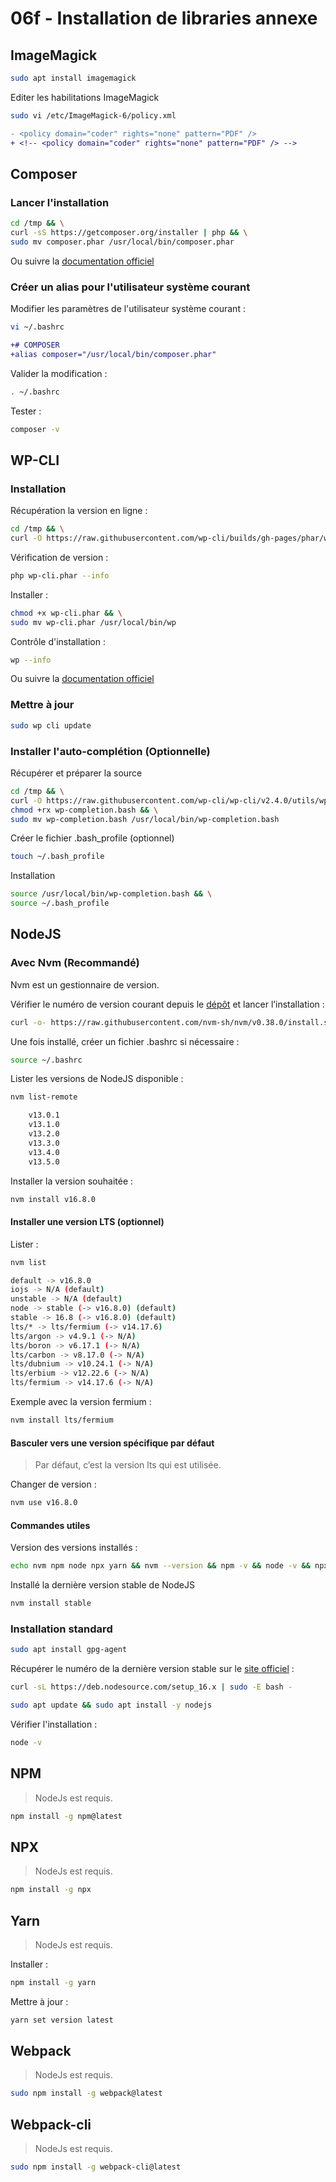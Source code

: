 # 06f - Installation de libraries annexe

## ImageMagick

```bash
sudo apt install imagemagick
```

Editer les habilitations ImageMagick

```bash
sudo vi /etc/ImageMagick-6/policy.xml
```

```diff
- <policy domain="coder" rights="none" pattern="PDF" />
+ <!-- <policy domain="coder" rights="none" pattern="PDF" /> -->
```

## Composer

### Lancer l'installation

```bash
cd /tmp && \
curl -sS https://getcomposer.org/installer | php && \
sudo mv composer.phar /usr/local/bin/composer.phar
```

Ou suivre la [documentation officiel](https://getcomposer.org/download/)

### Créer un alias pour l'utilisateur système courant

Modifier les paramètres de l'utilisateur système courant :

```bash
vi ~/.bashrc
```

```diff
+# COMPOSER
+alias composer="/usr/local/bin/composer.phar"
```

Valider la modification :

```bash
. ~/.bashrc
```

Tester :

```bash
composer -v
```

## WP-CLI

### Installation

Récupération la version en ligne :

```bash
cd /tmp && \
curl -O https://raw.githubusercontent.com/wp-cli/builds/gh-pages/phar/wp-cli.phar
```

Vérification de version :

```bash
php wp-cli.phar --info
```

Installer :

```bash
chmod +x wp-cli.phar && \
sudo mv wp-cli.phar /usr/local/bin/wp
```

Contrôle d'installation :

```bash
wp --info
```

Ou suivre la [documentation officiel](https://wp-cli.org/#installing)

### Mettre à jour

```bash
sudo wp cli update
```

### Installer l'auto-complétion (Optionnelle)

Récupérer et préparer la source

```bash
cd /tmp && \
curl -O https://raw.githubusercontent.com/wp-cli/wp-cli/v2.4.0/utils/wp-completion.bash && \
chmod +rx wp-completion.bash && \
sudo mv wp-completion.bash /usr/local/bin/wp-completion.bash
```

Créer le fichier .bash_profile (optionnel)

```bash
touch ~/.bash_profile
```

Installation

```bash
source /usr/local/bin/wp-completion.bash && \
source ~/.bash_profile
```

## NodeJS

### Avec Nvm (Recommandé)

Nvm est un gestionnaire de version.

Vérifier le numéro de version courant depuis le [dépôt](https://github.com/nvm-sh/nvm) et lancer l’installation :

```bash
curl -o- https://raw.githubusercontent.com/nvm-sh/nvm/v0.38.0/install.sh | bash
```

Une fois installé, créer un fichier .bashrc si nécessaire :

```bash
source ~/.bashrc
```

Lister les versions de NodeJS disponible :

```bash
nvm list-remote
```

```bash
    v13.0.1
    v13.1.0
    v13.2.0
    v13.3.0
    v13.4.0
    v13.5.0
```

Installer la version souhaitée :

```bash
nvm install v16.8.0
```

#### Installer une version LTS (optionnel)

Lister :

```bash
nvm list
```

```bash
default -> v16.8.0
iojs -> N/A (default)
unstable -> N/A (default)
node -> stable (-> v16.8.0) (default)
stable -> 16.8 (-> v16.8.0) (default)
lts/* -> lts/fermium (-> v14.17.6)
lts/argon -> v4.9.1 (-> N/A)
lts/boron -> v6.17.1 (-> N/A)
lts/carbon -> v8.17.0 (-> N/A)
lts/dubnium -> v10.24.1 (-> N/A)
lts/erbium -> v12.22.6 (-> N/A)
lts/fermium -> v14.17.6 (-> N/A)
```

Exemple avec la version fermium :

```bash
nvm install lts/fermium
```

#### Basculer vers une version spécifique par défaut

> Par défaut, c’est la version lts qui est utilisée.

Changer de version :

```bash
nvm use v16.8.0
```

#### Commandes utiles

Version des versions installés :

```bash
echo nvm npm node npx yarn && nvm --version && npm -v && node -v && npx -v && yarn -v
```

Installé la dernière version stable de NodeJS

```bash
nvm install stable
```

### Installation standard

```bash
sudo apt install gpg-agent
```

Récupérer le numéro de la dernière version stable sur le [site officiel](https://nodejs.org/en/) :

```bash
curl -sL https://deb.nodesource.com/setup_16.x | sudo -E bash -
```

```bash
sudo apt update && sudo apt install -y nodejs
```

Vérifier l'installation :

```bash
node -v
```

## NPM

> NodeJs est requis.

```bash
npm install -g npm@latest
```

## NPX

> NodeJs est requis.

```bash
npm install -g npx
```

## Yarn

> NodeJs est requis.

Installer :

```bash
npm install -g yarn
```

Mettre à jour :

```bash
yarn set version latest
```

## Webpack

> NodeJs est requis.

```bash
sudo npm install -g webpack@latest
```

## Webpack-cli

> NodeJs est requis.

```bash
sudo npm install -g webpack-cli@latest
```